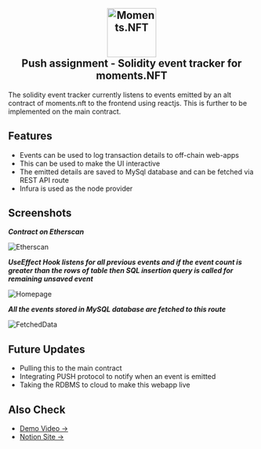 <h2 align="center">
    <a href="https://moments-nft.vercel.app" target="blank_">
        <img height="100" alt="Moments.NFT" src="https://user-images.githubusercontent.com/64327599/193782755-a2b2b122-678d-420d-8044-3d3e95acf6cc.png" />
    </a>
    <br>
    Push assignment - Solidity event tracker for moments.NFT 
</h2>

The solidity event tracker currently listens to events emitted by an alt contract of moments.nft to the frontend using reactjs. This is further to be implemented on the main contract.

## Features

- Events can be used to log transaction details to off-chain web-apps
- This can be used to make the UI interactive
- The emitted details are saved to MySql database and can be fetched via REST API route
- Infura is used as the node provider

## Screenshots

<p><i><b>Contract on Etherscan</b></i></p>

![Etherscan](https://user-images.githubusercontent.com/64327599/193789859-df216b22-0d80-468a-a835-4f68dd46f45d.png)

<p><i><b>UseEffect Hook listens for all previous events and if the event count is greater than the rows of table then SQL insertion query is called for remaining unsaved event</b></i></p>

![Homepage](https://user-images.githubusercontent.com/64327599/193789830-a958534d-98ad-4116-a982-84a126b357af.png)

<p><i><b>All the events stored in MySQL database are fetched to this route</b></i></p>

![FetchedData](https://user-images.githubusercontent.com/64327599/193789848-5c667db0-7ff9-49e2-9b2b-50a837aa323a.png)



## Future Updates

- Pulling this to the main contract
- Integrating PUSH protocol to notify when an event is emitted 
- Taking the RDBMS to cloud to make this webapp live

## Also Check

- [Demo Video →](https://drive.google.com/drive/folders/1IXHZ4SxS04WPz8ajWVx2q1A1rC4M0vx_?usp=sharing)
- [Notion Site →](https://proud-sunspot-cee.notion.site/PUSH-Assignment-f11b9d50aa1945c582bdfbf30d92a3f7)
